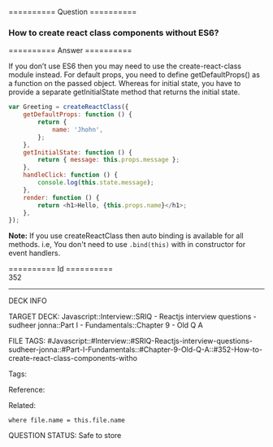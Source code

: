 ========== Question ==========  

### How to create react class components without ES6?  

========== Answer ==========  

If you don’t use ES6 then you may need to use the create-react-class module instead. For default props, you need to define getDefaultProps() as a function on the passed object. Whereas for initial state, you have to provide a separate getInitialState method that returns the initial state.

```javascript
var Greeting = createReactClass({
    getDefaultProps: function () {
        return {
            name: 'Jhohn',
        };
    },
    getInitialState: function () {
        return { message: this.props.message };
    },
    handleClick: function () {
        console.log(this.state.message);
    },
    render: function () {
        return <h1>Hello, {this.props.name}</h1>;
    },
});
```

**Note:** If you use createReactClass then auto binding is available for all methods. i.e, You don't need to use `.bind(this)` with in constructor for event handlers.

========== Id ==========  
352

---

DECK INFO

TARGET DECK: Javascript::Interview::SRIQ - Reactjs interview questions - sudheer jonna::Part I - Fundamentals::Chapter 9 - Old Q A

FILE TAGS: #Javascript::#Interview::#SRIQ-Reactjs-interview-questions-sudheer-jonna::#Part-I-Fundamentals::#Chapter-9-Old-Q-A::#352-How-to-create-react-class-components-witho

Tags:

Reference:

Related:

```dataview
where file.name = this.file.name
```
QUESTION STATUS: Safe to store
